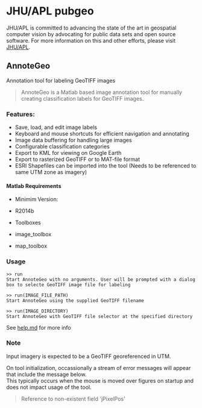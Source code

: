 # JHU/APL pubgeo
JHU/APL is committed to advancing the state of the art in geospatial computer vision by advocating for public data sets 
and open source software. For more information on this and other efforts, please visit [JHU/APL](http://www.jhuapl.edu/pubgeo.html).

## AnnoteGeo
Annotation tool for labeling GeoTIFF images
>AnnoteGeo is a Matlab based image annotation tool for manually creating classification labels for GeoTIFF images.

### Features: 
* Save, load, and edit image labels
* Keyboard and mouse shortcuts for efficient navigation and annotating
* Image data buffering for handling large images
* Configurable classification categories
* Export to KML for viewing on Google Earth
* Export to rasterized GeoTIFF or to MAT-file format
* ESRI Shapefiles can be imported into the tool (Needs to be referenced to same UTM zone as imagery)

#### Matlab Requirements
* Minimim Version:
 * R2014b

* Toolboxes
 * image_toolbox
 * map_toolbox

###  Usage
    >> run
    Start AnnoteGeo with no arguments. User will be prompted with a dialog box to selecte GeoTIFF image file for labeling
    
    >> run(IMAGE_FILE_PATH)
    Start AnnoteGeo using the supplied GeoTIFF filename
    
    >> run(IMAGE_DIRECTORY)
    Start AnnoteGeo with GeoTIFF file selector at the specified directory

See [help.md](@AnnoteGeo/help/help.md) for more info

### Note
Input imagery is expected to be a GeoTIFF georeferenced in UTM.

On tool initialization, occassionally a stream of error messages will appear that include the message below.
<br>This typically occurs when the mouse is moved over figures on startup and does not impact usage of the tool.
 
 > Reference to non-existent field 'jPixelPos'
   
 

